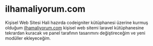 # ilhamaliyorum.com
Kişisel Web Sitesi
 Hali hazırda codeigniter kütüphanesi üzerine kurmuş olduğum <a href="http://ilhamaliyorum.com/">ilhamaliyorum.com</a> kişisel web sitemi laravel kütüphanesine tekrardan kuracak ve panel tarafının tasarımını değiştireceğim ve yeni modüller ekleyeceğim.